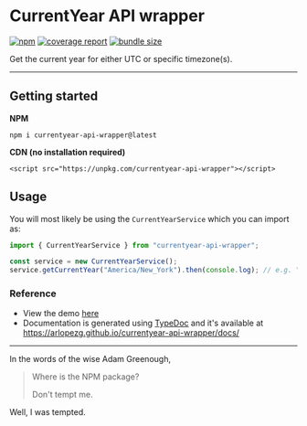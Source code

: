 # CurrentYear API wrapper

[![npm](https://img.shields.io/npm/v/currentyear-api-wrapper)](https://www.npmjs.com/package/currentyear-api-wrapper)
[![coverage report](https://coveralls.io/repos/github/arlopezg/currentyear-api-wrapper/badge.svg?branch=master)](https://coveralls.io/github/arlopezg/currentyear-api-wrapper?branch=master)
[![bundle size](https://img.shields.io/bundlephobia/minzip/currentyear-api-wrapper)](https://bundlephobia.com/package/currentyear-api-wrapper)

Get the current year for either UTC or specific timezone(s).

---

## Getting started

**NPM**

`npm i currentyear-api-wrapper@latest`

**CDN (no installation required)**

`<script src="https://unpkg.com/currentyear-api-wrapper"></script>`

## Usage

You will most likely be using the `CurrentYearService` which you can import as:

```javascript
import { CurrentYearService } from "currentyear-api-wrapper";

const service = new CurrentYearService();
service.getCurrentYear("America/New_York").then(console.log); // e.g. "2022"
```

### Reference

- View the demo [here](https://arlopezg.github.io/currentyear-api-wrapper)
- Documentation is generated using [TypeDoc](https://typedoc.org/) and it's available at https://arlopezg.github.io/currentyear-api-wrapper/docs/

---

In the words of the wise Adam Greenough,

> Where is the NPM package?
>
> Don't tempt me.

Well, I was tempted.
